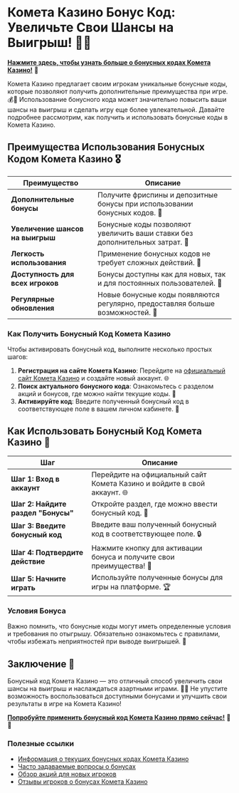 # Комета Казино Бонус Код: Увеличьте Свои Шансы на Выигрыш! 🎉✨

[**Нажмите здесь, чтобы узнать больше о бонусных кодах Комета Казино!**](https://brandplay.link/8ZymQJV8) 🤑

Комета Казино предлагает своим игрокам уникальные бонусные коды, которые позволяют получить дополнительные преимущества при игре. 💰🎲 Использование бонусного кода может значительно повысить ваши шансы на выигрыш и сделать игру еще более увлекательной. Давайте подробнее рассмотрим, как получить и использовать бонусные коды в Комета Казино.

## Преимущества Использования Бонусных Кодом Комета Казино 🎖️

| Преимущество                     | Описание                                                |
|----------------------------------|--------------------------------------------------------|
| **Дополнительные бонусы**        | Получите фриспины и депозитные бонусы при использовании бонусных кодов. 🎁 |
| **Увеличение шансов на выигрыш** | Бонусные коды позволяют увеличить ваши ставки без дополнительных затрат. 💸 |
| **Легкость использования**       | Применение бонусных кодов не требует сложных действий. 🔑 |
| **Доступность для всех игроков** | Бонусы доступны как для новых, так и для постоянных пользователей. 🌟 |
| **Регулярные обновления**        | Новые бонусные коды появляются регулярно, предоставляя больше возможностей. 📅 |

### Как Получить Бонусный Код Комета Казино

Чтобы активировать бонусный код, выполните несколько простых шагов:

1. **Регистрация на сайте Комета Казино**: Перейдите на [официальный сайт Комета Казино](https://brandplay.link/8ZymQJV8) и создайте новый аккаунт. 🌐
2. **Поиск актуального бонусного кода**: Ознакомьтесь с разделом акций и бонусов, где можно найти текущие коды. 📜
3. **Активируйте код**: Введите полученный бонусный код в соответствующее поле в вашем личном кабинете. 🔑

## Как Использовать Бонусный Код Комета Казино 🎲

| Шаг                              | Описание                                                |
|----------------------------------|--------------------------------------------------------|
| **Шаг 1: Вход в аккаунт**        | Перейдите на официальный сайт Комета Казино и войдите в свой аккаунт. 🌐 |
| **Шаг 2: Найдите раздел "Бонусы"** | Откройте раздел, где можно ввести бонусный код. 📝         |
| **Шаг 3: Введите бонусный код**  | Введите ваш полученный бонусный код в соответствующее поле. 🔒 |
| **Шаг 4: Подтвердите действие**   | Нажмите кнопку для активации бонуса и получите свои преимущества! 🎉 |
| **Шаг 5: Начните играть**         | Используйте полученные бонусы для игры на платформе. 🏆 |

### Условия Бонуса

Важно помнить, что бонусные коды могут иметь определенные условия и требования по отыгрышу. Обязательно ознакомьтесь с правилами, чтобы избежать неприятностей при выводе выигрышей. 🔐

## Заключение 🎊

Бонусный код Комета Казино — это отличный способ увеличить свои шансы на выигрыш и наслаждаться азартными играми. 🌟💸 Не упустите возможность воспользоваться доступными бонусами и улучшить свои результаты в игре на Комета Казино!

[**Попробуйте применить бонусный код Комета Казино прямо сейчас!**](https://brandplay.link/8ZymQJV8) 💪🎊

### Полезные ссылки
- [Информация о текущих бонусных кодах Комета Казино](https://brandplay.link/8ZymQJV8)
- [Часто задаваемые вопросы о бонусах](https://brandplay.link/8ZymQJV8)
- [Обзор акций для новых игроков](https://brandplay.link/8ZymQJV8)
- [Отзывы игроков о бонусах Комета Казино](https://brandplay.link/8ZymQJV8)
